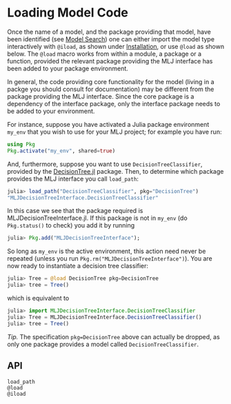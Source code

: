 # Loading Model Code

Once the name of a model, and the package providing that model, have
been identified (see [Model Search](@ref)) one can either import the
model type interactively with `@iload`, as shown under
[Installation](@ref), or use `@load` as shown below. The `@load`
macro works from within a module, a package or a function, provided
the relevant package providing the MLJ interface has been added to
your package environment. 

In general, the code providing core functionality for the model
(living in a packge you should consult for documentation) may be
different from the package providing the MLJ interface. Since the core
package is a dependency of the interface package, only the interface
package needs to be added to your environment.

For instance, suppose you have activated a Julia package environment
`my_env` that you wish to use for your MLJ project; for example you
have run:


```julia
using Pkg
Pkg.activate("my_env", shared=true)
```

And, furthermore, suppose you want to use `DecisionTreeClassifier`,
provided by the
[DecisionTree.jl](https://github.com/bensadeghi/DecisionTree.jl)
package. Then, to determine which package provides the MLJ interface
you call `load_path`:

```julia
julia> load_path("DecisionTreeClassifier", pkg="DecisionTree")
"MLJDecisionTreeInterface.DecisionTreeClassifier"
```

In this case we see that the package required is
MLJDecisionTreeInterface.jl. If this package is not in `my_env` (do
`Pkg.status()` to check) you add it by running

```julia
julia> Pkg.add("MLJDecisionTreeInterface");
```

So long as `my_env` is the active environment, this action need never
be repeated (unless you run `Pkg.rm("MLJDecisionTreeInterface")`). You
are now ready to instantiate a decision tree classifier:

```julia
julia> Tree = @load DecisionTree pkg=DecisionTree
julia> tree = Tree()
```

which is equivalent to

```julia
julia> import MLJDecisionTreeInterface.DecisionTreeClassifier
julia> Tree = MLJDecisionTreeInterface.DecisionTreeClassifier()
julia> tree = Tree()
```

*Tip.* The specification `pkg=DecisionTree` above can actually be
dropped, as only one package provides a model called
`DecisionTreeClassifier`.

## API

```@docs
load_path
@load
@iload
```
